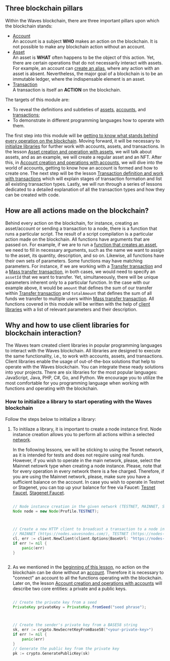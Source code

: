 ## Three blockchain pillars ##

Within the Waves blockchain, there are three important pillars upon which the blockchain stands:
- [Account]()  
   An account is a subject **WHO** makes an action on the blockchain. It is not possible to make any blockchain action without an account. 
- [Asset]()  
    An asset is **WHAT** often happens to be the object of this action. Yet, there are certain operations that do not necessarily interact with assets. For example, an account can [create an alias](), where any action with an asset is absent. Nevertheless, the major goal of a blockchain is to be an immutable ledger, where the indispensable element is an asset. 
- [Transaction]()  
    A transaction is itself an **ACTION** on the blockchain. 

The targets of this module are:
- To reveal the definitions and subtleties of [assets](), [accounts](), and [transactions]();
- To demonstrate in different programming languages how to operate with them.

The first step into this module will be [getting to know what stands behind every operation on the blockchain](#how-are-all-actions-made-on-the-blockchain). Moving forward, it will be necessary to [initialize libraries]() for further work with accounts, assets, and transactions. In the lesson [Asset creation and operation with assets](), we will talk about assets, and as an example, we will create a regular asset and an NFT. After this, in [Account creation and operations with accounts](), we will dive into the world of accounts, getting to know how an account is formed and how to create one. The next step will be the lesson [Transaction definition and work with transactions]() which will explain stages of transaction formation and list all existing transaction types. Lastly, we will run through a series of lessons dedicated to a detailed explanation of all the transaction types and how they can be created with code.

## How are all actions made on the blockchain? ##

Behind every action on the blockchain, for instance, creating an asset/account or sending a transaction to a node, there is a function that runs a particular script. The result of a script compilation is a particular action made on the blockchain. All functions have arguments that are passed on. For example, if we are to run a [function that creates an asset](), we need to fill in necessary arguments, such as the name we want to assign to the asset, its quantity, description, and so on. Likewise, all functions have their own sets of parameters. Some functions may have matching parameters. For instance, if we are working with a [Transfer transaction]() and a [Mass transfer transaction](), in both cases, we would need to specify an `assetId` that we want to transfer. Yet, simultaneously, there will be unique parameters inherent only to a particular function. In the case with our example above, it would be `amount` that defines the sum of our transfer within [Transfer transaction]() and `totalAmount` that defines the sum of all funds we transfer to multiple users within [Mass transfer transaction](). All functions covered in this module will be written with the help of [client libraries](#client-libraries) with a list of relevant parameters and their description.

## Why and how to use client libraries for blockchain interaction? ##

The Waves team created client libraries in popular programming languages to interact with the Waves blockchain. All libraries are designed to execute the same functionality, i.e., to work with accounts, assets, and transactions. Client libraries enable the usage of out-of-the-box solutions that help to operate with the Waves blockchain. You can integrate these ready solutions into your projects. There are six libraries for the most popular languages: JavaScript, Java, PHP, C#, Go, and Python. We encourage you to utilize the most comfortable for you programming language when working with functions and operating with the blockchain.

### How to initialize a library to start operating with the Waves blockchain ###

Follow the steps below to initialize a library:

1. To initilaze a library, it is important to create a node instance first. Node instance creation allows you to perform all actions within a selected [network](). 

    <Message type="warning">

    In the following lessons, we will be sticking to using the Tesnet network, as it is intended for tests and does not require using real funds. However, if you wish to operate in the main network, please, select the Mainnet netowrk type when creating a node instance. Please, note that for every operation in every network there is a fee charged. Therefore, if you are using the Mainnet network, please, make sure you have a sufficient balance on the account. In case you wish to operate in Testnet or Stagenet, you can top up your balance for free via Faucet: [Tesnet Faucet](https://testnet.wavesexplorer.com/faucet), [Stagenet Faucet](https://stagenet.wavesexplorer.com/faucet).

    </Message>

    <CodeBlock>

    ```js
    ```
    ```java
    // Node instance creation in the given network (TESTNET, MAINNET, STAGENET)
    Node node = new Node(Profile.TESTNET);
    ```
    ```php
    ```
    ```csharp
    ```
    ```go
    // Create a new HTTP client to broadcast a transaction to a node in the given network
    // MAINNET (https://nodes.wavesnodes.com/), TESTNET (https://nodes-testnet.wavesnodes.com/), STAGENET (https://nodes-stagenet.wavesnodes.com/)
    cl, err := client.NewClient(client.Options{BaseUrl: "https://nodes-testnet.wavesnodes.com/", Client: &http.Client{}})
    if err != nil {
        panic(err)
    }
    ```
    ```python
    ```

    </CodeBlock>

2. As we mentioned in the [beginning of this lesson](#three-blockchain-pillars), no action on the blockchain can be done without an [account](). Therefore it is necessary to "connect" an account to all the functions operating with the blockchain. Later on, the lesson [Account creation and operations with accounts]() will describe two core entities: a private and a public keys.

    <CodeBlock>

    ```js
    ```
    ```java
    // Create the private key from a seed
    PrivateKey privateKey = PrivateKey.fromSeed("seed phrase");
    ```
    ```php
    ```
    ```csharp
    ```
    ```go
    // Create the sender's private key from a BASE58 string
    sk, err := crypto.NewSecretKeyFromBase58("<your-private-key>")
    if err != nil {
        panic(err)
    }
    // Generate the public key from the private key
    pk := crypto.GeneratePublicKey(sk)
    ```
    ```python
    ```

    </CodeBlock>

<!-- 3. The next step is writting the function that we want to execute. The following lessons will include all relevant code examples, however, at this step we will only concentrate on the concept of how a transaction we are about to perform should be made.

 -->

